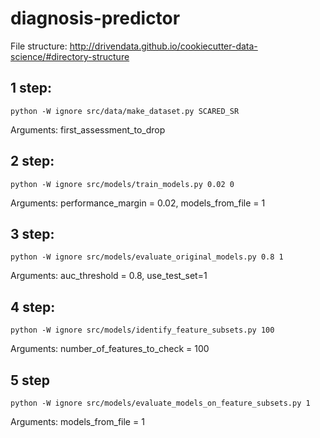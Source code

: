 # diagnosis-predictor

File structure: http://drivendata.github.io/cookiecutter-data-science/#directory-structure 

## 1 step:

`python -W ignore src/data/make_dataset.py SCARED_SR`

Arguments: first_assessment_to_drop

## 2 step:

`python -W ignore src/models/train_models.py 0.02 0`

Arguments: performance_margin = 0.02, models_from_file = 1

## 3 step:

`python -W ignore src/models/evaluate_original_models.py 0.8 1`

Arguments: auc_threshold = 0.8, use_test_set=1

## 4 step:

`python -W ignore src/models/identify_feature_subsets.py 100`

Arguments: number_of_features_to_check = 100

## 5 step

`python -W ignore src/models/evaluate_models_on_feature_subsets.py 1`

Arguments: models_from_file = 1

